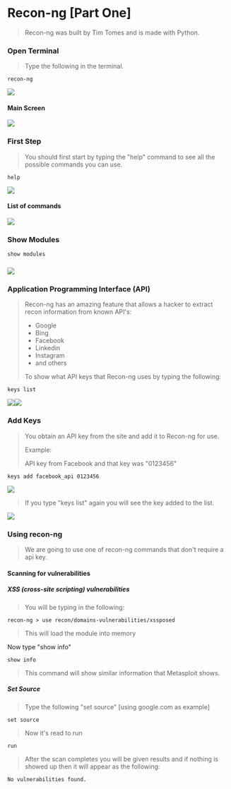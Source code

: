 # Recon-ng \[Part One\]

> Recon-ng was built by Tim Tomes and is made with Python.

### Open Terminal

> Type the following in the terminal.

```
recon-ng
```

![](/assets/_Recon-ng01.png)

#### Main Screen

![](/assets/_Recon-ng02.png)

### First Step

> You should first start by typing the "help" command to see all the possible commands you can use.

```
help
```

![](/assets/_Recon-ng03.png)

#### List of commands

![](/assets/_Recon-ng04.png)

### Show Modules

```
show modules
```

### ![](/assets/_Recon-ng06.png)

### Application Programming Interface \(API\)

> Recon-ng has an amazing feature that allows a hacker to extract recon information from known API's:
>
> * Google
> * Bing
> * Facebook
> * Linkedin
> * Instagram
> * and others
>
> To show what API keys that Recon-ng uses by typing the following:

```
keys list
```

![](/assets/_Recon-ng07.png)![](/assets/_Recon-ng08.png)

### Add Keys

> You obtain an API key from the site and add it to Recon-ng for use.
>
> Example:
>
> API key from Facebook and that key was "0123456"

```
keys add facebook_api 0123456
```

![](/assets/_Recon-ng09.png)

> If you type "keys list" again you will see the key added to the list.

![](/assets/_Recon-ng010.png)

### Using recon-ng

> We are going to use one of recon-ng commands that don't require a api key.

#### Scanning for vulnerabilities

##### XSS \(cross-site scripting\) vulnerabilities

> You will be typing in the following:

```
recon-ng > use recon/domains-vulnerabilities/xssposed
```

> This will load the module into memory

Now type "show info"

```
show info
```

> This command will show similar information that Metasploit shows.

##### Set Source

> Type the following "set source" \[using google.com as example\]

```
set source
```

> Now it's read to run

```
run
```

> After the scan completes you will be given results and if nothing is showed up then it will appear as the following:

```
No vulnerabilities found.
```



